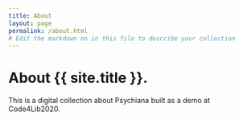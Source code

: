 ```yaml
---
title: About
layout: page
permalink: /about.html
# Edit the markdown on in this file to describe your collection
---
```



# About {{ site.title }}.

This is a digital collection about Psychiana built as a demo at Code4Lib2020.
